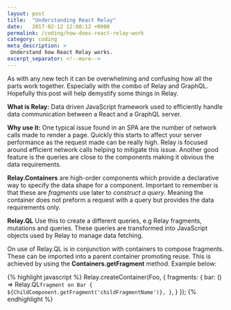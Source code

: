 ```yaml
---
layout: post
title:  "Understanding React Relay"
date:   2017-02-12 12:00:12 +0000
permalink: /coding/how-does-react-relay-work
category: coding
meta_description: >
 Understand how React Relay works. 
excerpt_separator: <!--more-->
---
```


As with any new tech it can be overwhelming and confusing how all the parts work together. Especially with the combo of Relay and GraphQL. Hopefully this post will help demystify some things in Relay.

**What is Relay:** Data driven JavaScript framework used to efficiently handle data communication between a React and a GraphQL server.

**Why use it:** One typical issue found in an SPA are the number of network calls made to render a page. Quickly this starts to affect your server performance as the request made can be really high. Relay is focused around efficient network calls helping to mitigate this issue. Another good feature is the queries are close to the components making it obvious the data requirements.

<!--more-->

**Relay.Containers** are high-order components which provide a declarative way to specify the data shape for a component. Important to remember is that these are _fragments_ use later to _construct a query_. Meaning the container does not preform a request with a query but provides the data requirements only.

**Relay.QL** Use this to create a different queries, e.g Relay fragments, mutations and queries. These queries are transformed into JavaScript objects used by Relay to manage data fetching.

On use of Relay.QL is in conjunction with containers to compose fragments. These can be imported into a parent container promoting reuse. This is achieved by using the **Containers.getFragment** method. Example below:

{% highlight javascript %}
Relay.createContainer(Foo, {
  fragments: {
    bar: () => Relay.QL`
      fragment on Bar {
        ${ChildComponent.getFragment('childFragmentName')},
      }
    `,
  }
});
{% endhighlight %}

